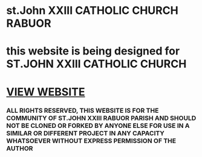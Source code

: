 # st.John XXIII CATHOLIC CHURCH RABUOR

# this website is being designed for ST.JOHN XXIII CATHOLIC CHURCH

# [VIEW WEBSITE](https://otienosteve.github.io/church_web/)

### ALL RIGHTS RESERVED, THIS WEBSITE IS FOR THE COMMUNITY OF ST.JOHN XXIII RABUOR PARISH AND SHOULD NOT BE CLONED OR FORKED BY ANYONE ELSE FOR USE IN A SIMILAR OR DIFFERENT PROJECT IN ANY CAPACITY WHATSOEVER WITHOUT EXPRESS PERMISSION OF THE AUTHOR
